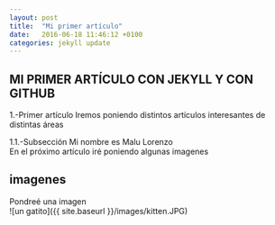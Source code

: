 ```yaml
---
layout: post
title:  "Mi primer artículo"
date:   2016-06-18 11:46:12 +0100
categories: jekyll update
---
```

<h2>MI PRIMER ARTÍCULO CON JEKYLL Y CON GITHUB</h2>

1.-Primer artículo
Iremos poniendo distintos artículos interesantes de distintas áreas

1.1.-Subsección
Mi nombre es Malu Lorenzo  
En el próximo artículo iré poniendo algunas imagenes
## imagenes
Pondreé una imagen <br/>
![un gatito]({{ site.baseurl }}/images/kitten.JPG)
